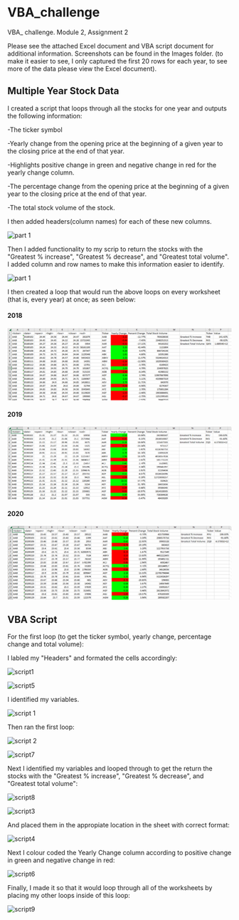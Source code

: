 # VBA_challenge
VBA_ challenge. Module 2, Assignment 2

Please see the attached Excel document and VBA script document for additional information. 
Screenshots can be found in the Images folder. (to make it easier to see, I only captured the first 20 rows for each year, to see more of the data please view the Excel document).


## Multiple Year Stock Data

I created a script that loops through all the stocks for one year and outputs the following information:

-The ticker symbol

-Yearly change from the opening price at the beginning of a given year to the closing price at the end of that year.

-Highlights positive change in green and negative change in red for the yearly change column.

-The percentage change from the opening price at the beginning of a given year to the closing price at the end of that year.

-The total stock volume of the stock. 

I then added headers(column names) for each of these new columns.

![part 1](https://user-images.githubusercontent.com/120147552/210837701-63289e13-ed97-4b86-b3d6-58635cd27424.png)

Then I added functionality to my scrip to return the stocks with the "Greatest % increase", "Greatest % decrease", and "Greatest total volume". 
I added column and row names to make this information easier to identify.

![part 1](https://user-images.githubusercontent.com/120147552/210837717-04a0de07-ac1b-4714-a104-6212412830d9.png)

I then created a loop that would run the above loops on every worksheet (that is, every year) at once; as seen below:

#### 2018

![2018](https://github.com/BrendaWardhaugh/VBA_challenge/blob/main/Images/2018.png)

#### 2019

![2019](https://github.com/BrendaWardhaugh/VBA_challenge/blob/main/Images/2019.png)

#### 2020

![2020](https://github.com/BrendaWardhaugh/VBA_challenge/blob/main/Images/2020.png)


## VBA Script

For the first loop (to get the ticker symbol, yearly change, percentage change and total volume): 

I labled my "Headers" and formated the cells accordingly:

![script1](https://user-images.githubusercontent.com/120147552/210845003-ceec3741-4705-436f-8066-2c8b0638791c.png)

![script5](https://user-images.githubusercontent.com/120147552/210845691-a2ec4511-e326-42f2-851a-ad805086b1ef.png)

I identified my variables. 

![script 1](https://user-images.githubusercontent.com/120147552/210844205-6ff20191-fbdb-4b93-ab86-45017b3a7a8c.png)

Then ran the first loop:

![script 2](https://user-images.githubusercontent.com/120147552/210844701-d88619f6-8eaf-4dc3-8224-37f63b95e222.png)

![script7](https://user-images.githubusercontent.com/120147552/210846384-308c0852-7394-43a2-abaf-85c436acb2d9.png)

Next I identified my variables and looped through to get the return the stocks with the "Greatest % increase", "Greatest % decrease", and "Greatest total volume":

![script8](https://user-images.githubusercontent.com/120147552/210846845-73dd7181-6773-4b00-bf42-dc812f6bc210.png)

![script3](https://user-images.githubusercontent.com/120147552/210845229-5a16b38a-9e59-4aa6-bcc3-67a6219ed11f.png)

And placed them in the appropiate location in the sheet with correct format:

![script4](https://user-images.githubusercontent.com/120147552/210845515-a8472897-1d6d-4ab6-8080-a63f16082c34.png)

Next I colour coded the Yearly Change column according to positive change in green and negative change in red:

![script6](https://user-images.githubusercontent.com/120147552/210846234-870dc1b7-0d3c-4ce2-b5c4-4bc434aeec61.png)

Finally, I made it so that it would loop through all of the worksheets by placing my other loops inside of this loop:

![script9](https://user-images.githubusercontent.com/120147552/210847244-edf0861a-0cb0-4e63-a7c0-a9a86f253f2a.png)

